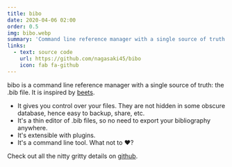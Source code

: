 ```yaml
---
title: bibo
date: 2020-04-06 02:00
order: 0.5
img: bibo.webp
summary: 'Command line reference manager with a single source of truth: the .bib file. Inspired by beets.'
links:
  - text: source code
    url: https://github.com/nagasaki45/bibo
    icon: fab fa-github
---
```


bibo is a command line reference manager with a single source of truth:
the .bib file. It is inspired by [beets](https://beets.readthedocs.io/).

-   It gives you control over your files. They are not hidden in some
    obscure database, hence easy to backup, share, etc.
-   It's a thin editor of .bib files, so no need to export your
    bibliography anywhere.
-   It's extensible with plugins.
-   It's a command line tool. What not to ❤️?

Check out all the nitty gritty details on
[github](https://github.com/Nagasaki45/bibo).
